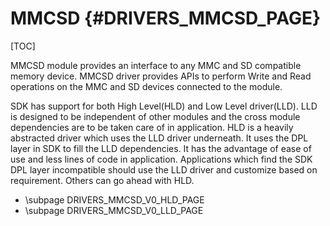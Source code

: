 # MMCSD {#DRIVERS_MMCSD_PAGE}

[TOC]

MMCSD module provides an interface to any MMC and SD compatible memory device.
MMCSD driver provides APIs to perform Write and Read operations on the MMC and
SD devices connected to the module.

SDK has support for both High Level(HLD) and Low Level driver(LLD).
LLD is designed to be independent of other modules and the cross module
dependencies are to be taken care of in application. HLD is a heavily abstracted
driver which uses the LLD driver underneath. It uses the DPL layer in SDK to
fill the LLD dependencies. It has the advantage of ease of use and less
lines of code in application. Applications which find the SDK DPL layer
incompatible should use the LLD driver and customize based on requirement.
Others can go ahead with HLD.

- \subpage DRIVERS_MMCSD_V0_HLD_PAGE
- \subpage DRIVERS_MMCSD_V0_LLD_PAGE